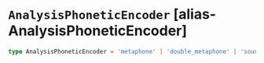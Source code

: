 # `AnalysisPhoneticEncoder` [alias-AnalysisPhoneticEncoder]
```typescript
type AnalysisPhoneticEncoder = 'metaphone' | 'double_metaphone' | 'soundex' | 'refined_soundex' | 'caverphone1' | 'caverphone2' | 'cologne' | 'nysiis' | 'koelnerphonetik' | 'haasephonetik' | 'beider_morse' | 'daitch_mokotoff';
```
